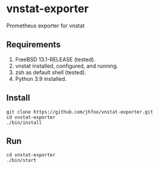 # vnstat-exporter
Prometheus exporter for vnstat

## Requirements
1. FreeBSD 13.1-RELEASE (tested).
2. vnstat installed, configured, and running.
3. zsh as default shell (tested).
4. Python 3.9 installed.

## Install
```
git clone https://github.com/jhfoo/vnstat-exporter.git
cd vnstat-exporter
./bin/install
```

## Run
```
cd vnstat-exporter
./bin/start
```

